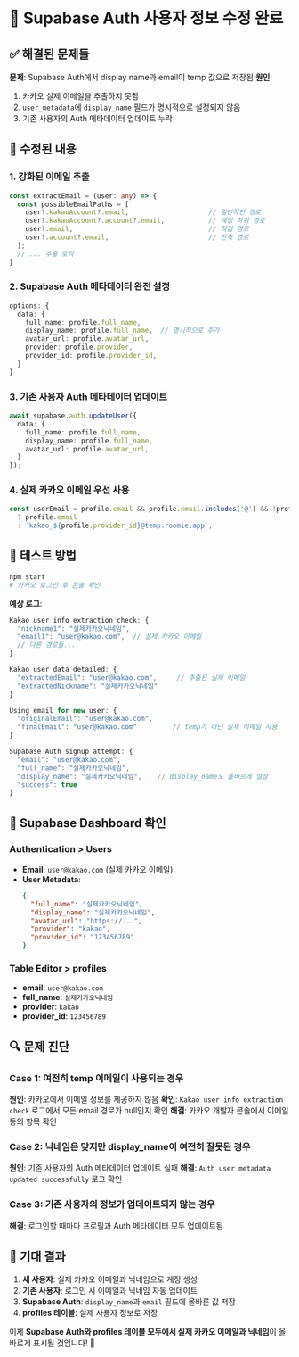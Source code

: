 # 🔧 Supabase Auth 사용자 정보 수정 완료

## ✅ 해결된 문제들

**문제**: Supabase Auth에서 display name과 email이 temp 값으로 저장됨
**원인**: 
1. 카카오 실제 이메일을 추출하지 못함
2. `user_metadata`에 `display_name` 필드가 명시적으로 설정되지 않음
3. 기존 사용자의 Auth 메타데이터 업데이트 누락

## 🚀 수정된 내용

### 1. 강화된 이메일 추출
```typescript
const extractEmail = (user: any) => {
  const possibleEmailPaths = [
    user?.kakaoAccount?.email,                    // 일반적인 경로
    user?.kakaoAccount?.account?.email,           // 계정 하위 경로
    user?.email,                                  // 직접 경로
    user?.account?.email,                         // 단축 경로
  ];
  // ... 추출 로직
}
```

### 2. Supabase Auth 메타데이터 완전 설정
```typescript
options: {
  data: {
    full_name: profile.full_name,
    display_name: profile.full_name,  // 명시적으로 추가
    avatar_url: profile.avatar_url,
    provider: profile.provider,
    provider_id: profile.provider_id,
  }
}
```

### 3. 기존 사용자 Auth 메타데이터 업데이트
```typescript
await supabase.auth.updateUser({
  data: {
    full_name: profile.full_name,
    display_name: profile.full_name,
    avatar_url: profile.avatar_url,
  }
});
```

### 4. 실제 카카오 이메일 우선 사용
```typescript
const userEmail = profile.email && profile.email.includes('@') && !profile.email.includes('@temp.com') 
  ? profile.email 
  : `kakao_${profile.provider_id}@temp.roomie.app`;
```

## 🧪 테스트 방법

```bash
npm start
# 카카오 로그인 후 콘솔 확인
```

**예상 로그**:
```javascript
Kakao user info extraction check: {
  "nickname1": "실제카카오닉네임",
  "email1": "user@kakao.com",  // 실제 카카오 이메일
  // 다른 경로들...
}

Kakao user data detailed: {
  "extractedEmail": "user@kakao.com",     // 추출된 실제 이메일
  "extractedNickname": "실제카카오닉네임"
}

Using email for new user: {
  "originalEmail": "user@kakao.com",
  "finalEmail": "user@kakao.com"         // temp가 아닌 실제 이메일 사용
}

Supabase Auth signup attempt: {
  "email": "user@kakao.com",
  "full_name": "실제카카오닉네임",
  "display_name": "실제카카오닉네임",    // display_name도 올바르게 설정
  "success": true
}
```

## 📱 Supabase Dashboard 확인

### Authentication > Users
- **Email**: `user@kakao.com` (실제 카카오 이메일)
- **User Metadata**:
  ```json
  {
    "full_name": "실제카카오닉네임",
    "display_name": "실제카카오닉네임",
    "avatar_url": "https://...",
    "provider": "kakao",
    "provider_id": "123456789"
  }
  ```

### Table Editor > profiles
- **email**: `user@kakao.com`
- **full_name**: `실제카카오닉네임`
- **provider**: `kakao`
- **provider_id**: `123456789`

## 🔍 문제 진단

### Case 1: 여전히 temp 이메일이 사용되는 경우
**원인**: 카카오에서 이메일 정보를 제공하지 않음
**확인**: `Kakao user info extraction check` 로그에서 모든 email 경로가 null인지 확인
**해결**: 카카오 개발자 콘솔에서 이메일 동의 항목 확인

### Case 2: 닉네임은 맞지만 display_name이 여전히 잘못된 경우
**원인**: 기존 사용자의 Auth 메타데이터 업데이트 실패
**해결**: `Auth user metadata updated successfully` 로그 확인

### Case 3: 기존 사용자의 정보가 업데이트되지 않는 경우
**해결**: 로그인할 때마다 프로필과 Auth 메타데이터 모두 업데이트됨

## 🎯 기대 결과

1. **새 사용자**: 실제 카카오 이메일과 닉네임으로 계정 생성
2. **기존 사용자**: 로그인 시 이메일과 닉네임 자동 업데이트
3. **Supabase Auth**: `display_name`과 `email` 필드에 올바른 값 저장
4. **profiles 테이블**: 실제 사용자 정보로 저장

이제 **Supabase Auth와 profiles 테이블 모두에서 실제 카카오 이메일과 닉네임**이 올바르게 표시될 것입니다! 🎉